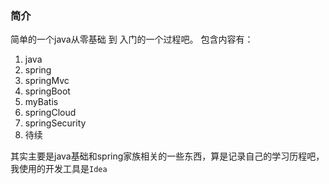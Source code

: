 ### 简介

简单的一个java从零基础 到 入门的一个过程吧。
包含内容有：

1. java
2. spring
3. springMvc
4. springBoot
5. myBatis
6. springCloud
7. springSecurity
8. 待续

其实主要是java基础和spring家族相关的一些东西，算是记录自己的学习历程吧，
我使用的开发工具是`Idea`